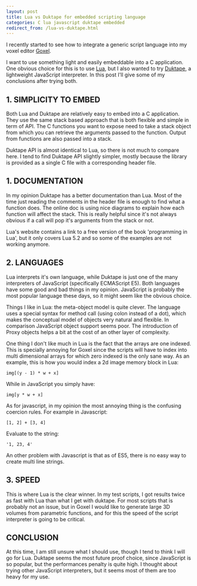 ```yaml
---
layout: post
title: Lua vs Duktape for embedded scripting language
categories: C lua javascript duktape embedded
redirect_from: /lua-vs-duktape.html
---
```


I recently started to see how to integrate a generic script language into
my voxel editor [Goxel].

I want to use something light and easily embeddable into a C application.  One
obvious choice for this is to use [Lua], but I also wanted to try [Duktape],
a lightweight JavaScript interpreter.  In this post I'll give some of my
conclusions after trying both.

## 1. SIMPLICITY TO EMBED

Both Lua and Duktape are relatively easy to embed into a C application.  They
use the same stack based approach that is both flexible and simple in term of
API.  The C functions you want to expose need to take a stack object from
which you can retrieve the arguments passed to the function.  Output from
functions are also passed into a stack.

Duktape API is almost identical to Lua, so there is not much to compare here.
I tend to find Duktape API slightly simpler, mostly because the library
is provided as a single C file with a corresponding header file.


## 1. DOCUMENTATION

In my opinion Duktape has a better documentation than Lua.  Most of the time
just reading the comments in the header file is enough to find what a
function does.  The online doc is using nice diagrams to explain how each
function will affect the stack.  This is really helpful since it's not always
obvious if a call will pop it's arguments from the stack or not.

Lua's website contains a link to a free version of the book 'programming in
Lua', but it only covers Lua 5.2 and so some of the examples are not working
anymore.


## 2. LANGUAGES

Lua interprets it's own language, while Duktape is just one of the many
interpreters of JavaScript (specifically ECMAScript E5).  Both languages have
some good and bad things in my opinion.  JavaScript is probably the most
popular language these days, so it might seem like the obvious choice.

Things I like in Lua: the meta-object model is quite clever.  The language
uses a special syntax for method call (using colon instead of a dot),
which makes the conceptual model of objects very natural and flexible.  In
comparison JavaScript object support seems poor.  The introduction of Proxy
objects helps a bit at the cost of an other layer of complexity.

One thing I don't like much in Lua is the fact that the arrays are one indexed.
This is specially annoying for Goxel since the scripts will have to index into
multi dimensional arrays for which zero indexed is the only sane way.  As an
example, this is how you would index a 2d image memory block in Lua:

    img[(y - 1) * w + x]

While in JavaScript you simply have:

    img[y * w + x]


As for javascript, in my opinion the most annoying thing is the confusing
coercion rules.  For example in Javascript:

    [1, 2] + [3, 4]

Evaluate to the string:

    '1, 23, 4'

An other problem with Javascript is that as of ES5, there is no easy
way to create multi line strings.


## 3. SPEED

This is where Lua is the clear winner.  In my test scripts, I got results twice
as fast with Lua than what I get with duktape.  For most scripts that is
probably not an issue, but in Goxel I would like to generate large 3D volumes
from parametric functions, and for this the speed of the script interpreter
is going to be critical.


## CONCLUSION

At this time, I am still unsure what I should use, though I tend to think I
will go for Lua.  Duktape seems the most future proof choice, since JavaScript
is so popular, but the performances penalty is quite high.  I thought about
trying other JavaScript interpreters, but it seems most of them are too
heavy for my use.


[Goxel]: https://guillaumechereau.github.io/goxel/
[Lua]: https://www.lua.org/
[Duktape]: https://www.duktape.org/
